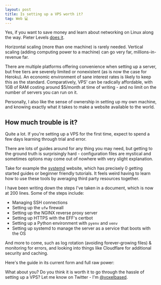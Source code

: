```yaml
---
layout: post
title: Is setting up a VPS worth it?
tag: Web 💻
---
```


Yes, if you want to save money and learn about networking on Linux along the way.
Pieter Levels [does it](https://twitter.com/levelsio/status/1101581928489078784).

Horizontal scaling (more than one machine) is rarely needed. Vertical scaling (adding computing power to a machine) can go very far, millions-in-revenue far.

There are multiple platforms offering convenience when setting up a server, but free tiers are severely limited or nonexistent (as is now the case for Heroku). An economic environment of sane interest rates is likely to keep this as the standard. Comparatively, VPS' can be radically affordable, with 1GB of RAM costing around $5/month at time of writing - and no limit on the number of servers you can run on it.

Personally, I also like the sense of ownership in setting up my own machine, and knowing exactly what it takes to make a website available to the world.

## How much trouble is it?

Quite a lot. If you're setting up a VPS for the first time, expect to spend a few days learning through trial and error.

There are lots of guides around for any thing you may need, but getting to the ground truth is surprisingly hard - configuration files are mystical and sometimes options may come out of nowhere with very slight explanation.

Take for example the [systemd](https://systemd.io/) website, which has precisely 0 getting started guides or beginner friendly tutorials. It feels weird having to learn how to use these tools by averaging third party resources together.

I have been writing down the steps I've taken in a document, which is now at 200 lines. Some of the steps include:

- Managing SSH connections
- Setting up the `ufw` firewall
- Setting up the NGINX reverse proxy server
- Setting up HTTPS with the EFF's certbot
- Setting up a Python environment with `pyenv` and `venv`
- Setting up systemd to manage the server as a service that boots with the OS

And more to come, such as log rotation (avoiding forever-growing files) & monitoring for errors, and looking into things like Cloudflare for additional security and caching.

Here's the guide in its current form and full raw power:

<script src="https://gist.github.com/marcospgp/b8ccd789c2660f634e9ea10e7d1bd1ec.js"></script>

What about you? Do you think it is worth it to go through the hassle of setting up a VPS?
Let me know on Twitter - I'm [@voxelbased](https://twitter.com/voxelbased).
